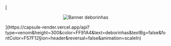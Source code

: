 [<p align="center">
  <img src="https://capsule-render.vercel.app/api?type=venom&height=300&color=FF91A4&text=deborinhas&textBg=false&fontColor=F57F12&section=header&reversal=false" alt="Banner deborinhas"/>
</p>](https://capsule-render.vercel.app/api?type=venom&height=300&color=FF91A4&text=deborinhas&textBg=false&fontColor=F57F12&section=header&reversal=false&animation=scaleIn)

<!--
**deborinhas/deborinhas** is a ✨ _special_ ✨ repository because its `README.md` (this file) appears on your GitHub profile.

Here are some ideas to get you started:

- 🔭 I’m currently working on ...
- 🌱 I’m currently learning ...
- 👯 I’m looking to collaborate on ...
- 🤔 I’m looking for help with ...
- 💬 Ask me about ...
- 📫 How to reach me: ...
- 😄 Pronouns: ...
- ⚡ Fun fact: ...
-->
